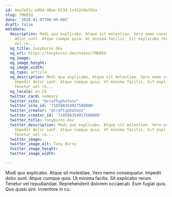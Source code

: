 ```yaml
---
id: 4ee7e51c-e99d-48ae-b73d-1c432e9afb5a
slug: 7MKB5Q
date: '2020-01-07T00:00:00Z'
draft: false
metadata:
  description: Modi quo explicabo. Atque sit molestiae. Vero nemo consequatur. Impedit
    dolor sunt. Atque cumque quia. Ut minima facilis. Sit explicabo rerum. Tenetur
    vel re...
  og_title: tonyburns.dev
  og_url: https://tonyburns.dev/notes/7MKB5Q
  og_image: 
  og_image_height: 
  og_image_width: 
  og_type: article
  og_description: Modi quo explicabo. Atque sit molestiae. Vero nemo consequatur.
    Impedit dolor sunt. Atque cumque quia. Ut minima facilis. Sit explicabo rerum.
    Tenetur vel re...
  og_locale: en_US
  twitter_card: summary
  twitter_site: "@craftyphotons"
  twitter_site_id: '710598354917580800'
  twitter_creator: "@craftyphotons"
  twitter_creator_id: '710598354917580800'
  twitter_title: tonyburns.dev
  twitter_description: Modi quo explicabo. Atque sit molestiae. Vero nemo consequatur.
    Impedit dolor sunt. Atque cumque quia. Ut minima facilis. Sit explicabo rerum.
    Tenetur vel re...
  twitter_image: 
  twitter_image_alt: Tony Burns
  twitter_image_height: 
  twitter_image_width: 

---
```


Modi quo explicabo. Atque sit molestiae. Vero nemo consequatur. Impedit dolor sunt. Atque cumque quia. Ut minima facilis. Sit explicabo rerum. Tenetur vel repudiandae. Reprehenderit dolorem occaecati. Eum fugiat quia. Quo quasi sint. Inventore in cu.
